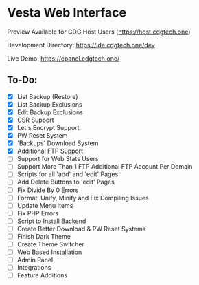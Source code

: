 # Vesta Web Interface

Preview Available for CDG Host Users (https://host.cdgtech.one)

Development Directory: https://ide.cdgtech.one/dev

Live Demo: https://cpanel.cdgtech.one/

## To-Do:
- [X] List Backup (Restore)
- [X] List Backup Exclusions
- [X] Edit Backup Exclusions
- [X] CSR Support
- [X] Let's Encrypt Support
- [X] PW Reset System
- [X] 'Backups' Download System
- [X] Additional FTP Support
- [ ] Support for Web Stats Users
- [ ] Support More Than 1 FTP Additional FTP Account Per Domain
- [ ] Scripts for all 'add' and 'edit' Pages
- [ ] Add Delete Buttons to 'edit' Pages
- [ ] Fix Divide By 0 Errors
- [ ] Format, Unify, Minify and Fix Compiling Issues
- [ ] Update Menu Items
- [ ] Fix PHP Errors
- [ ] Script to Install Backend
- [ ] Create Better Download & PW Reset Systems
- [ ] Finish Dark Theme
- [ ] Create Theme Switcher
- [ ] Web Based Installation
- [ ] Admin Panel
- [ ] Integrations
- [ ] Feature Additions
